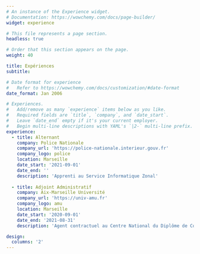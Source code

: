 ```yaml
---
# An instance of the Experience widget.
# Documentation: https://wowchemy.com/docs/page-builder/
widget: experience

# This file represents a page section.
headless: true

# Order that this section appears on the page.
weight: 40

title: Expériences
subtitle:

# Date format for experience
#   Refer to https://wowchemy.com/docs/customization/#date-format
date_format: Jan 2006

# Experiences.
#   Add/remove as many `experience` items below as you like.
#   Required fields are `title`, `company`, and `date_start`.
#   Leave `date_end` empty if it's your current employer.
#   Begin multi-line descriptions with YAML's `|2-` multi-line prefix.
experience:
  - title: Alternant
    company: Police Nationale
    company_url: 'https://police-nationale.interieur.gouv.fr'
    company_logo: police
    location: Marseille
    date_start: '2021-09-01'
    date_end: ''
    description: 'Apprenti au Service Informatique Zonal'
        
  - title: Adjoint Administratif
    company: Aix-Marseille Université
    company_url: 'https://univ-amu.fr'
    company_logo: amu
    location: Marseille
    date_start: '2020-09-01'
    date_end: '2021-08-31'
    description: 'Agent contractuel au Centre National du Diplôme de Compétence en Langue à AixMarseille Université. Mes activités comportaient 3 volets ; administratif, juridique et financier.'

design:
  columns: '2'
---
```

